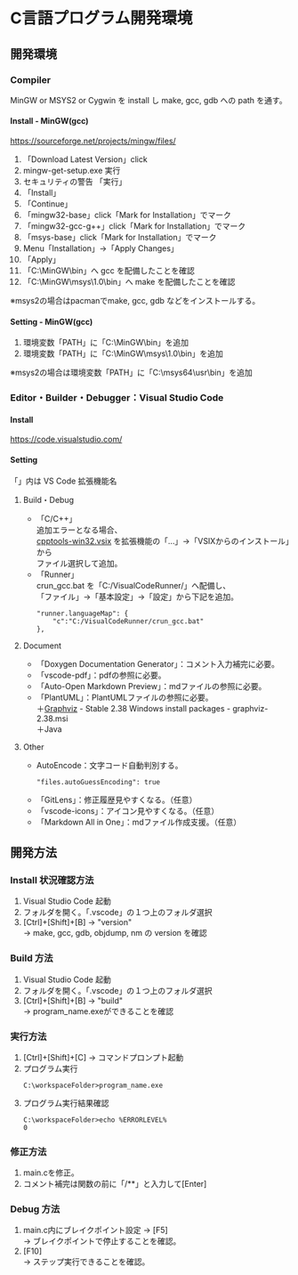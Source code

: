 # C言語プログラム開発環境
## 開発環境
### Compiler
MinGW or MSYS2 or Cygwin を install し make, gcc, gdb への path を通す。
#### Install - MinGW(gcc)
https://sourceforge.net/projects/mingw/files/  
1. 「Download Latest Version」click
1. mingw-get-setup.exe 実行
1. セキュリティの警告 「実行」
1. 「Install」
1. 「Continue」
1. 「mingw32-base」click「Mark for Installation」でマーク
1. 「mingw32-gcc-g++」click「Mark for Installation」でマーク
1. 「msys-base」click「Mark for Installation」でマーク
1. Menu「Installation」→「Apply Changes」
1. 「Apply」
1. 「C:\MinGW\bin」へ gcc を配備したことを確認
1. 「C:\MinGW\msys\1.0\bin」へ make を配備したことを確認

※msys2の場合はpacmanでmake, gcc, gdb などをインストールする。

#### Setting - MinGW(gcc)
1. 環境変数「PATH」に「C:\MinGW\bin」を追加
1. 環境変数「PATH」に「C:\MinGW\msys\1.0\bin」を追加

※msys2の場合は環境変数「PATH」に「C:\msys64\usr\bin」を追加

### Editor・Builder・Debugger：Visual Studio Code
#### Install
https://code.visualstudio.com/<br>

#### Setting
「」内は VS Code 拡張機能名
1. Build・Debug<br>
    + 「C/C++」<br>
    追加エラーとなる場合、<br>
    [cpptools-win32.vsix](https://github.com/Microsoft/vscode-cpptools/releases) を拡張機能の「…」→「VSIXからのインストール」から<br>
    ファイル選択して追加。   
    + 「Runner」<br>
    crun_gcc.bat を「C:/VisualCodeRunner/」へ配備し、<br>
    「ファイル」→「基本設定」→「設定」から下記を追加。<br>
        ```command
        "runner.languageMap": {
            "c":"C:/VisualCodeRunner/crun_gcc.bat"
        },
        ```

2. Document
    + 「Doxygen Documentation Generator」：コメント入力補完に必要。
    + 「vscode-pdf」：pdfの参照に必要。
    + 「Auto-Open Markdown Preview」：mdファイルの参照に必要。
    + 「PlantUML」：PlantUMLファイルの参照に必要。<br>
    ＋[Graphviz](https://www.graphviz.org/download/) - Stable 2.38 Windows install packages - graphviz-2.38.msi<br>
    ＋Java

3. Other<br>
    + AutoEncode：文字コード自動判別する。
        ```command
        "files.autoGuessEncoding": true
        ```
    + 「GitLens」：修正履歴見やすくなる。（任意）
    + 「vscode-icons」：アイコン見やすくなる。（任意）
    + 「Markdown All in One」：mdファイル作成支援。（任意）

## 開発方法
### Install 状況確認方法
1. Visual Studio Code 起動
1. フォルダを開く。「.vscode」の１つ上のフォルダ選択
1. [Ctrl]+[Shift]+[B] → "version"<br>
→ make, gcc, gdb, objdump, nm の version を確認

### Build 方法
1. Visual Studio Code 起動
2. フォルダを開く。「.vscode」の１つ上のフォルダ選択
3. [Ctrl]+[Shift]+[B] → "build"<br>
→ program_name.exeができることを確認

### 実行方法
1. [Ctrl]+[Shift]+[C] → コマンドプロンプト起動<br>
1. プログラム実行
    ```command
    C:\workspaceFolder>program_name.exe
    ```
1. プログラム実行結果確認
    ```command
    C:\workspaceFolder>echo %ERRORLEVEL%
    0
    ```

### 修正方法
1. main.cを修正。
1. コメント補完は関数の前に「/**」と入力して[Enter]

### Debug 方法
1. main.c内にブレイクポイント設定 → [F5]<br>
→ ブレイクポイントで停止することを確認。
1. [F10]<br>
→ ステップ実行できることを確認。
